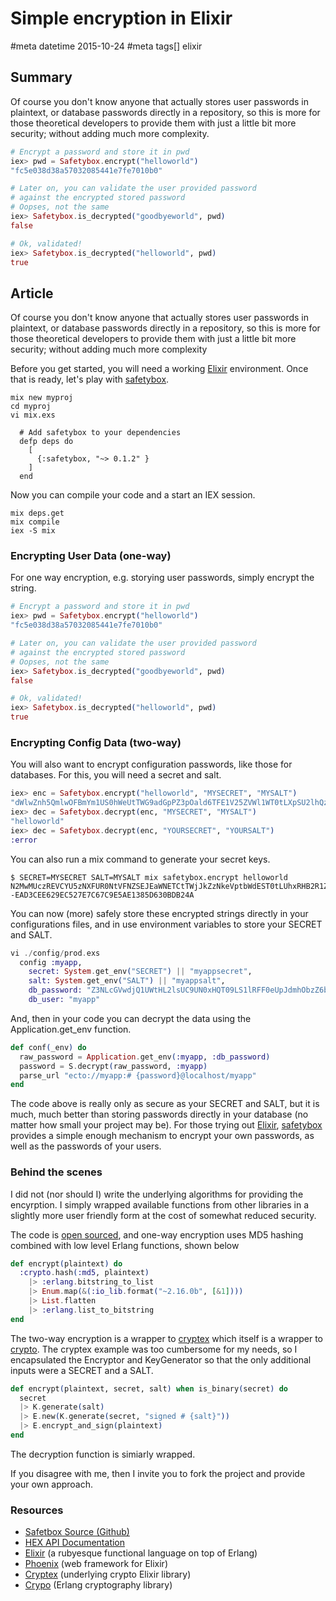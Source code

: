 # Simple encryption in Elixir
#meta datetime 2015-10-24
#meta tags[] elixir

## Summary

Of course you don't know anyone that actually stores user passwords in plaintext, or database passwords directly in a repository, so this is more for those theoretical developers to provide them with just a little bit more security; without adding much more complexity.

```elixir
# Encrypt a password and store it in pwd
iex> pwd = Safetybox.encrypt("helloworld")
"fc5e038d38a57032085441e7fe7010b0"

# Later on, you can validate the user provided password
# against the encrypted stored password
# Oopses, not the same
iex> Safetybox.is_decrypted("goodbyeworld", pwd)
false

# Ok, validated!
iex> Safetybox.is_decrypted("helloworld", pwd)
true
```

## Article

Of course you don't know anyone that actually stores user passwords in plaintext, or database passwords directly in a repository, so this is more for those theoretical developers to provide them with just a little bit more security; without adding much more complexity

Before you get started, you will need a working [Elixir](https://elixir-lang.org/) environment. Once that is ready, let's play with [safetybox](https://github.com/aforward/safetybox).

```shell
mix new myproj
cd myproj
vi mix.exs

  # Add safetybox to your dependencies
  defp deps do
    [
      {:safetybox, "~> 0.1.2" }
    ]
  end
```

Now you can compile your code and a start an IEX session.

```shell
mix deps.get
mix compile
iex -S mix
```

### Encrypting User Data (one-way)

For one way encryption, e.g. storying user passwords, simply encrypt the string.

```elixir
# Encrypt a password and store it in pwd
iex> pwd = Safetybox.encrypt("helloworld")
"fc5e038d38a57032085441e7fe7010b0"

# Later on, you can validate the user provided password
# against the encrypted stored password
# Oopses, not the same
iex> Safetybox.is_decrypted("goodbyeworld", pwd)
false

# Ok, validated!
iex> Safetybox.is_decrypted("helloworld", pwd)
true
```

### Encrypting Config Data (two-way)

You will also want to encrypt configuration passwords, like those for databases.  For this, you will need a secret and salt.

```elixir
iex> enc = Safetybox.encrypt("helloworld", "MYSECRET", "MYSALT")
"dWlwZnh5QmlwOFBmYm1US0hWeUtTWG9adGpPZ3pOald6TFE1V25ZVWl1WT0tLXpSU2lhQzFQWDR0blc5VVNqZGV1b3c9PQ==--7C53B199CE26A6B39081236823329A606DFF37DF"
iex> dec = Safetybox.decrypt(enc, "MYSECRET", "MYSALT")
"helloworld"
iex> dec = Safetybox.decrypt(enc, "YOURSECRET", "YOURSALT")
:error
```

You can also run a mix command to generate your secret keys.

```shell
$ SECRET=MYSECRET SALT=MYSALT mix safetybox.encrypt helloworld
N2MwMUczREVCYU5zNXFUR0NtVFNZSEJEaWNETCtTWjJkZzNkeVptbWdEST0tLUhxRHB2R1ZxVUpNcmswWFRqdW9oa3c9PQ==--EAD3CEE629EC527E7C67C9E5AE1385D630BDB24A
```

You can now (more) safely store these encrypted strings directly in your configurations files, and in use environment variables to store your SECRET and SALT.

```elixir
vi ./config/prod.exs
  config :myapp,
    secret: System.get_env("SECRET") || "myappsecret",
    salt: System.get_env("SALT") || "myappsalt",
    db_password: "Z3NLcGVwdjQ1UWtHL2lsUC9UN0xHQT09LS1lRFF0eUpJdmhObzZ6b2lZNzVQRlVBPT0=--68B020579898BCE71B01B7558DB9C0D3D9305350",
    db_user: "myapp"
```
And, then in your code you can decrypt the data using the Application.get_env function.

```elixir
def conf(_env) do
  raw_password = Application.get_env(:myapp, :db_password)
  password = S.decrypt(raw_password, :myapp)
  parse_url "ecto://myapp:# {password}@localhost/myapp"
end
```

The code above is really only as secure as your SECRET and SALT, but it is much, much better than storing passwords directly in your database (no matter how small your project may be). For those trying out [Elixir](https://elixir-lang.org/), [safetybox](https://github.com/aforward/safetybox) provides a simple enough mechanism to encrypt your own passwords, as well as the passwords of your users.

### Behind the scenes

I did not (nor should I) write the underlying algorithms for providing the encyrption.  I simply wrapped available functions from other libraries in a slightly more user friendly form at the cost of somewhat reduced security.

The code is [open sourced](https://github.com/aforward/safetybox), and one-way encryption uses MD5 hashing combined with low level Erlang functions, shown below

```elixir
def encrypt(plaintext) do
  :crypto.hash(:md5, plaintext)
    |> :erlang.bitstring_to_list
    |> Enum.map(&(:io_lib.format("~2.16.0b", [&1])))
    |> List.flatten
    |> :erlang.list_to_bitstring
end
```

The two-way encryption is a wrapper to [cryptex](https://github.com/scrogson/cryptex) which itself is a wrapper to [crypto](http://erlang.org/doc/man/crypto.html).  The cryptex example was too cumbersome for my needs, so I encapsulated the Encryptor and KeyGenerator so that the only additional inputs were a SECRET and a SALT.

```elixir
def encrypt(plaintext, secret, salt) when is_binary(secret) do
  secret
  |> K.generate(salt)
  |> E.new(K.generate(secret, "signed # {salt}"))
  |> E.encrypt_and_sign(plaintext)
end
```

The decryption function is simiarly wrapped.

If you disagree with me, then I invite you to fork the project and provide your own approach.

### Resources

- [Safetbox Source (Github)](https://github.com/aforward/safetybox)
- [HEX API Documentation](https://hexdocs.pm/safetybox/)
- [Elixir](https://elixir-lang.org/) (a rubyesque functional language on top of Erlang)
- [Phoenix](https://github.com/phoenixframework/phoenix) (web framework for Elixir)
- [Cryptex](https://github.com/scrogson/cryptex) (underlying crypto Elixir library)
- [Crypo](https://erlang.org/doc/man/crypto.html) (Erlang cryptography library)
